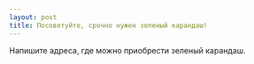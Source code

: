 ```yaml
---
layout: post 
title: Посоветуйте, срочно нужен зеленый карандаш! 
--- 
```

Напишите адреса, где можно приобрести зеленый карандаш.